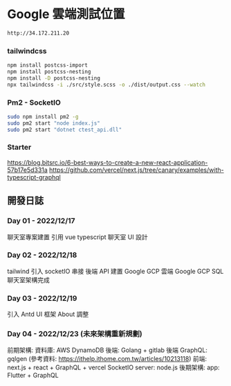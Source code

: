 # Google 雲端測試位置

```sh
http://34.172.211.20
```

### tailwindcss

```sh
npm install postcss-import
npm install postcss-nesting
npm install -D postcss-nesting
npx tailwindcss -i ./src/style.scss -o ./dist/output.css --watch
```

### Pm2 - SocketIO

```sh
sudo npm install pm2 -g
sudo pm2 start "node index.js"
sudo pm2 start "dotnet ctest_api.dll"
```

### Starter

https://blog.bitsrc.io/6-best-ways-to-create-a-new-react-application-57b17e5d331a
https://github.com/vercel/next.js/tree/canary/examples/with-typescript-graphql

## 開發日誌
### Day 01 - 2022/12/17
聊天室專案建置
引用 vue
typescript 聊天室 UI 設計

### Day 02 - 2022/12/18
tailwind 引入
socketIO 串接
後端 API 建置
Google GCP 雲端
Google GCP SQL
聊天室架構完成

### Day 03 - 2022/12/19
引入 Antd UI 框架
About 調整

### Day 04 - 2022/12/23 (未來架構重新規劃) 
前期架構: 
資料庫: AWS DynamoDB
後端: Golang + gitlab
後端 GraphQL: gqlgen (參考資料: https://ithelp.ithome.com.tw/articles/10213118)
前端: next.js + react + GraphQL + vercel
SocketIO server: node.js
後期架構:
app: Flutter + GraphQL 

